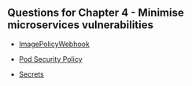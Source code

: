 ## Questions for Chapter 4 - Minimise microservices vulnerabilities

- [ImagePolicyWebhook](imagepolicywebhook.md)

- [Pod Security Policy](psp.md)

- [Secrets](secrets.md)
